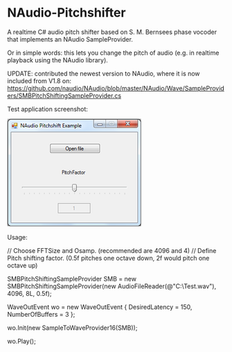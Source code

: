 # NAudio-Pitchshifter

A realtime C# audio pitch shifter based on S. M. Bernsees phase vocoder that implements an NAudio SampleProvider.

Or in simple words: this lets you change the pitch of audio (e.g. in realtime playback using the NAudio library).

UPDATE: contributed the newest version to NAudio, where it is now included from V1.8 on:
https://github.com/naudio/NAudio/blob/master/NAudio/Wave/SampleProviders/SMBPitchShiftingSampleProvider.cs


Test application screenshot:


![Example Screenshot](Example.bmp)


Usage:




// Choose FFTSize and Osamp. (recommended are 4096 and 4)
// Define Pitch shifting factor. (0.5f pitches one octave down, 2f would pitch one octave up)

SMBPitchShiftingSampleProvider SMB = new SMBPitchShiftingSampleProvider(new AudioFileReader(@"C:\Test.wav"), 4096, 8L, 0.5f);

WaveOutEvent wo = new WaveOutEvent
{
  DesiredLatency = 150,
  NumberOfBuffers = 3
};

wo.Init(new SampleToWaveProvider16(SMB));

wo.Play();
